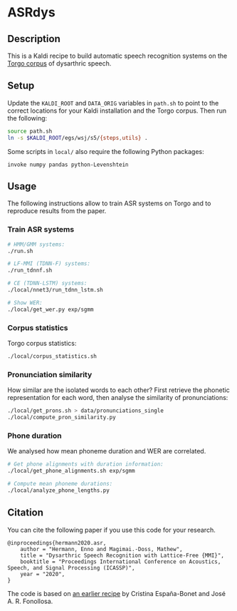 # ASRdys

## Description
This is a Kaldi recipe to build automatic speech recognition systems on the
[Torgo corpus](http://www.cs.toronto.edu/~complingweb/data/TORGO/torgo.html) of
dysarthric speech.

## Setup

Update the `KALDI_ROOT` and `DATA_ORIG` variables in `path.sh` to point to the
correct locations for your Kaldi installation and the Torgo corpus. Then run
the following:

```sh
source path.sh
ln -s $KALDI_ROOT/egs/wsj/s5/{steps,utils} .
```

Some scripts in `local/` also require the following Python packages:

```
invoke numpy pandas python-Levenshtein
```

## Usage

The following instructions allow to train ASR systems on Torgo and to reproduce
results from the paper.

### Train ASR systems

```sh
# HMM/GMM systems:
./run.sh

# LF-MMI (TDNN-F) systems:
./run_tdnnf.sh

# CE (TDNN-LSTM) systems:
./local/nnet3/run_tdnn_lstm.sh

# Show WER:
./local/get_wer.py exp/sgmm
```

### Corpus statistics

Torgo corpus statistics:

```sh
./local/corpus_statistics.sh
```

### Pronunciation similarity

How similar are the isolated words to each other? First retrieve the phonetic
representation for each word, then analyse the similarity of pronunciations:

```sh
./local/get_prons.sh > data/pronunciations_single
./local/compute_pron_similarity.py
```

### Phone duration
We analysed how mean phoneme duration and WER are correlated.

```sh
# Get phone alignments with duration information:
./local/get_phone_alignments.sh exp/sgmm

# Compute mean phoneme durations:
./local/analyze_phone_lengths.py
```

## Citation

You can cite the following paper if you use this code for your research.

```
@inproceedings{hermann2020.asr,
    author = "Hermann, Enno and Magimai.-Doss, Mathew",
    title = "Dysarthric Speech Recognition with Lattice-Free {MMI}",
    booktitle = "Proceedings International Conference on Acoustics, Speech, and Signal Processing (ICASSP)",
    year = "2020",
}
```

The code is based on [an earlier recipe](https://github.com/cristinae/ASRdys) by
Cristina España-Bonet and José A. R. Fonollosa.
